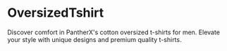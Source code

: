 # OversizedTshirt
Discover comfort in PantherX's cotton oversized t-shirts for men. Elevate your style with unique designs and premium quality t-shirts.
